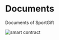 # Documents
Documents of SportGift

![smart contract](https://github.com/sportgift/Documents/blob/master/smart-contract.png)
